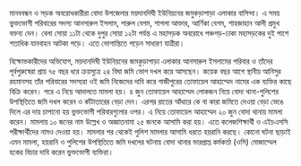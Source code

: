 মানববন্ধন ও সড়ক অবরোধকারীরা বোদা উপজেলার ময়দানদিঘী ইউনিয়নের জমুকড়াপাড়া এলাকার বাসিন্দা। এ সময় ভুক্তভোগী পরিবারের সদস্য আনসারুল ইসলাম, পারুল বেগম, শাপলা আক্তার, আর্ণিকা বেগম, শাহজাহান আলী প্রমুখ বক্তব্য দেন। বেলা সোয়া ১১টা থেকে দুপুর সোয়া ১২টা পর্যন্ত এ মহাসড়ক অবরোধে পঞ্চগড়-ঢাকা মহাসড়কের দুই পাশে শতাধিক যানবাহন আটকা পড়ে। এতে ভোগান্তিতে পড়েন সাধারণ যাত্রীরা।

বিক্ষোভকারীদের অভিযোগ, ময়দানদিঘী ইউনিয়নের জমকুড়াপাড়া এলাকার আনসারুল ইসলামের পরিবার ও তাঁদের পূর্বপুরুষেরা প্রায় ৭৫ বছর ধরে ক্রয়সূত্রে ২৪ বিঘা জমি ভোগ দখল করে আসছেন। কয়েক বছর আগে স্থানীয় আনিসুর রহমানসহ তাঁর পরিবারের সদস্যরা ওই জমি নিজেদের দাবি করে গাজীপুরের তোফায়েল আহাম্মেদ নামের এক ব্যক্তির কাছে বিক্রি করেন। পরে এ নিয়ে আদালতে মামলা হয়। ৪ জুন তোফায়েল আহাম্মেদ লোকজন নিয়ে বোদা থানা-পুলিশের উপস্থিতিতে জমি দখল করেন ও কাঁটাতারের বেড়া দেন। এরপর রাতের আঁধারে কে বা কারা জমিতে দেওয়া বেড়া ভেঙে দিলে এর দায় চাপানো হয় ভুক্তভোগী পরিবারগুলোর ওপর। এ নিয়ে তোফায়েল আহাম্মেদ ২০ জুন বোদা থানায় মামলা করেন। মামলায় ১০ জনের নাম উল্লেখ ও অজ্ঞাতনামা ২৫ জনকে আসামি করা হয়। এতে কলেজশিক্ষার্থী ও এইচএসসি পরীক্ষার্থীদের নামও দেওয়া হয়। মামলার পর থেকেই পুলিশ মামলার আসামি ধরতে হয়রানি করছে। কোনো ঘটনা ছাড়াই এমন মামলা, হয়রানি ও পুলিশের উপস্থিতিতে জমি দখলের ঘটনায় বোদা থানার ভারপ্রাপ্ত কর্মকর্তা (ওসি) মোজাম্মেল হকের বিচার দাবি করেন ভুক্তভোগী ব্যক্তিরা।
